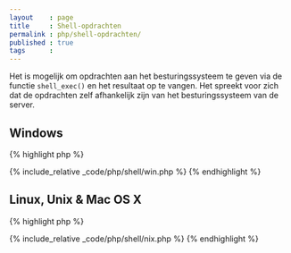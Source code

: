 ```yaml
---
layout    : page
title     : Shell-opdrachten
permalink : php/shell-opdrachten/
published : true
tags      :
---
```


Het is mogelijk om opdrachten aan het besturingssysteem te geven via de functie `shell_exec()` en het resultaat op te vangen. Het spreekt voor zich dat de opdrachten zelf afhankelijk zijn van het besturingssysteem van de server.

Windows
-------

{% highlight php %}
<!-- shell/win.php -->
{% include_relative _code/php/shell/win.php %}
{% endhighlight %}

Linux, Unix & Mac OS X
----------------------

{% highlight php %}
<!-- shell/nix.php -->
{% include_relative _code/php/shell/nix.php %}
{% endhighlight %}
